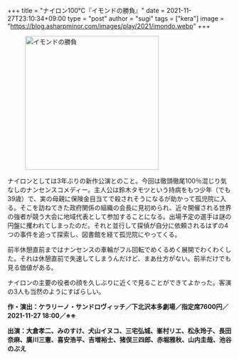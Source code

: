 +++
title = "ナイロン100℃『イモンドの勝負』"
date = 2021-11-27T23:10:34+09:00
type = "post"
author = "sugi"
tags = ["kera"]
image = "https://blog.asharpminor.com/images/play/2021/imondo.webp"
+++
<figure class="alignleft"><img src="/images/play/2021/imondo.webp" alt="イモンドの勝負" style="width: 300px !important;"></figure>

ナイロンとしては3年ぶりの新作公演とのこと。今回は徹頭徹尾100％混じり気なしのナンセンスコメディー。主人公は鈴木タモツという持病をもつ少年（でも39歳）で、実の母親に保険金目当てで殺されそうになるが助かって孤児院に入る。そこを訪ねてきた政府関係の組織の会長に見初められ、近々開催される世界の強者が競う大会に地域代表として参加することになる。出場予定の選手は謎の円盤に攫われてしまったのだ。それと並行して探偵が自分に依頼されるはずの4つの事件を追って探索し、図書館を経て孤児院にやってくる。

前半休憩直前まではナンセンスの車輪がフル回転でめくるめく展開でわくわくした。それは休憩直前で失速してしまうんだけど、まあ仕方がない。前半だけでも見る価値がある。

ナイロンの主要の役者の顔を久しぶりに近くで見ることができてよかった。客演の3人も当然のようにすばらしい。

**作・演出：ケラリーノ・サンドロヴィッチ／下北沢本多劇場／指定席7600円／2021-11-27 18:00／※※**

**出演：大倉孝二、みのすけ、犬山イヌコ、三宅弘城、峯村リエ、松永玲子、長田奈麻、廣川三憲、喜安浩平、吉増裕士、猪俣三四郎、赤堀雅秋、山内圭哉、池谷のぶえ**
